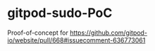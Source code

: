 # gitpod-sudo-PoC
Proof-of-concept for https://github.com/gitpod-io/website/pull/668#issuecomment-636773061
